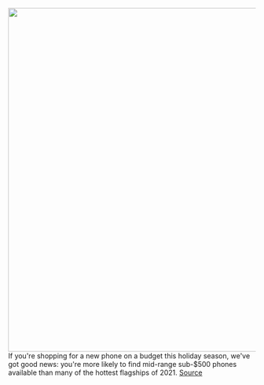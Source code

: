 <img src='https://cdn.vox-cdn.com/thumbor/dPsvTmAv_-fSce27tA3Xb-8Y-8s=/0x0:2040x1360/1200x675/filters:focal(857x517:1183x843)/cdn.vox-cdn.com/uploads/chorus_image/image/67732463/best_phone_grid_16x9.5.jpg' width='700px' /><br/>
If you're shopping for a new phone on a budget this holiday season, we've got good news: you're more likely to find mid-range sub-$500 phones available than many of the hottest flagships of 2021.
<a href='https://www.theverge.com/21420196/best-budget-smartphone-cheap'> Source <a/>